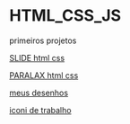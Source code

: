 # HTML_CSS_JS
 primeiros projetos  

<a href="https://gabrieel-marques-do-nascimento.github.io/HTML_CSS_JS/pessoal/slader">SLIDE html css<a>




<a href="https://gabrieel-marques-do-nascimento.github.io/HTML_CSS_JS/pessoal/paralax">PARALAX html css<a>


<a href="https://gabrieel-marques-do-nascimento.github.io/HTML_CSS_JS/pessoal/desenhos">meus desenhos<a>



<a href="https://raw.githubusercontent.com/Gabrieel-Marques-Do-Nascimento/novo-projeto/main/portifolio/imagens/favicon.ico"> iconi de trabalho<a>






